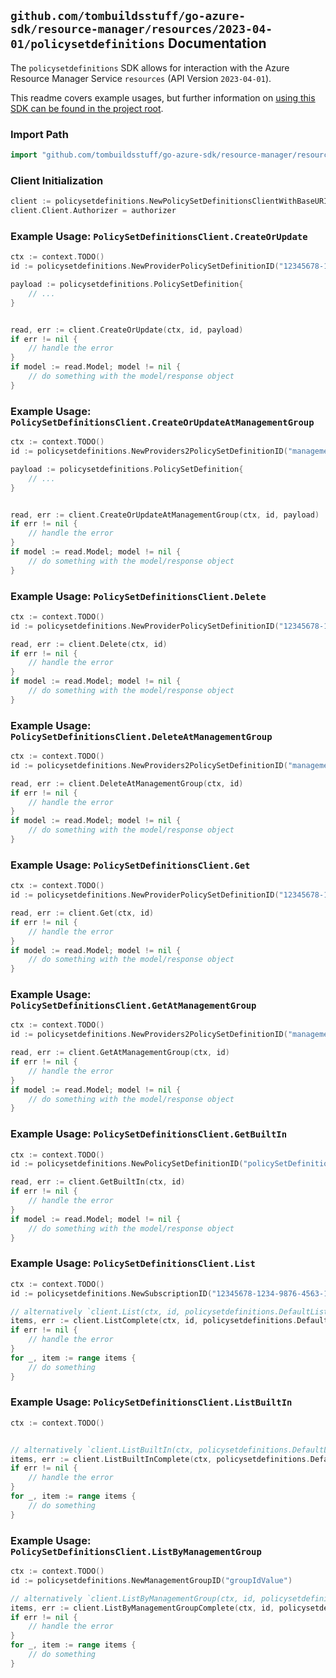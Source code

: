 
## `github.com/tombuildsstuff/go-azure-sdk/resource-manager/resources/2023-04-01/policysetdefinitions` Documentation

The `policysetdefinitions` SDK allows for interaction with the Azure Resource Manager Service `resources` (API Version `2023-04-01`).

This readme covers example usages, but further information on [using this SDK can be found in the project root](https://github.com/tombuildsstuff/go-azure-sdk/tree/main/docs).

### Import Path

```go
import "github.com/tombuildsstuff/go-azure-sdk/resource-manager/resources/2023-04-01/policysetdefinitions"
```


### Client Initialization

```go
client := policysetdefinitions.NewPolicySetDefinitionsClientWithBaseURI("https://management.azure.com")
client.Client.Authorizer = authorizer
```


### Example Usage: `PolicySetDefinitionsClient.CreateOrUpdate`

```go
ctx := context.TODO()
id := policysetdefinitions.NewProviderPolicySetDefinitionID("12345678-1234-9876-4563-123456789012", "policySetDefinitionValue")

payload := policysetdefinitions.PolicySetDefinition{
	// ...
}


read, err := client.CreateOrUpdate(ctx, id, payload)
if err != nil {
	// handle the error
}
if model := read.Model; model != nil {
	// do something with the model/response object
}
```


### Example Usage: `PolicySetDefinitionsClient.CreateOrUpdateAtManagementGroup`

```go
ctx := context.TODO()
id := policysetdefinitions.NewProviders2PolicySetDefinitionID("managementGroupValue", "policySetDefinitionValue")

payload := policysetdefinitions.PolicySetDefinition{
	// ...
}


read, err := client.CreateOrUpdateAtManagementGroup(ctx, id, payload)
if err != nil {
	// handle the error
}
if model := read.Model; model != nil {
	// do something with the model/response object
}
```


### Example Usage: `PolicySetDefinitionsClient.Delete`

```go
ctx := context.TODO()
id := policysetdefinitions.NewProviderPolicySetDefinitionID("12345678-1234-9876-4563-123456789012", "policySetDefinitionValue")

read, err := client.Delete(ctx, id)
if err != nil {
	// handle the error
}
if model := read.Model; model != nil {
	// do something with the model/response object
}
```


### Example Usage: `PolicySetDefinitionsClient.DeleteAtManagementGroup`

```go
ctx := context.TODO()
id := policysetdefinitions.NewProviders2PolicySetDefinitionID("managementGroupValue", "policySetDefinitionValue")

read, err := client.DeleteAtManagementGroup(ctx, id)
if err != nil {
	// handle the error
}
if model := read.Model; model != nil {
	// do something with the model/response object
}
```


### Example Usage: `PolicySetDefinitionsClient.Get`

```go
ctx := context.TODO()
id := policysetdefinitions.NewProviderPolicySetDefinitionID("12345678-1234-9876-4563-123456789012", "policySetDefinitionValue")

read, err := client.Get(ctx, id)
if err != nil {
	// handle the error
}
if model := read.Model; model != nil {
	// do something with the model/response object
}
```


### Example Usage: `PolicySetDefinitionsClient.GetAtManagementGroup`

```go
ctx := context.TODO()
id := policysetdefinitions.NewProviders2PolicySetDefinitionID("managementGroupValue", "policySetDefinitionValue")

read, err := client.GetAtManagementGroup(ctx, id)
if err != nil {
	// handle the error
}
if model := read.Model; model != nil {
	// do something with the model/response object
}
```


### Example Usage: `PolicySetDefinitionsClient.GetBuiltIn`

```go
ctx := context.TODO()
id := policysetdefinitions.NewPolicySetDefinitionID("policySetDefinitionValue")

read, err := client.GetBuiltIn(ctx, id)
if err != nil {
	// handle the error
}
if model := read.Model; model != nil {
	// do something with the model/response object
}
```


### Example Usage: `PolicySetDefinitionsClient.List`

```go
ctx := context.TODO()
id := policysetdefinitions.NewSubscriptionID("12345678-1234-9876-4563-123456789012")

// alternatively `client.List(ctx, id, policysetdefinitions.DefaultListOperationOptions())` can be used to do batched pagination
items, err := client.ListComplete(ctx, id, policysetdefinitions.DefaultListOperationOptions())
if err != nil {
	// handle the error
}
for _, item := range items {
	// do something
}
```


### Example Usage: `PolicySetDefinitionsClient.ListBuiltIn`

```go
ctx := context.TODO()


// alternatively `client.ListBuiltIn(ctx, policysetdefinitions.DefaultListBuiltInOperationOptions())` can be used to do batched pagination
items, err := client.ListBuiltInComplete(ctx, policysetdefinitions.DefaultListBuiltInOperationOptions())
if err != nil {
	// handle the error
}
for _, item := range items {
	// do something
}
```


### Example Usage: `PolicySetDefinitionsClient.ListByManagementGroup`

```go
ctx := context.TODO()
id := policysetdefinitions.NewManagementGroupID("groupIdValue")

// alternatively `client.ListByManagementGroup(ctx, id, policysetdefinitions.DefaultListByManagementGroupOperationOptions())` can be used to do batched pagination
items, err := client.ListByManagementGroupComplete(ctx, id, policysetdefinitions.DefaultListByManagementGroupOperationOptions())
if err != nil {
	// handle the error
}
for _, item := range items {
	// do something
}
```
